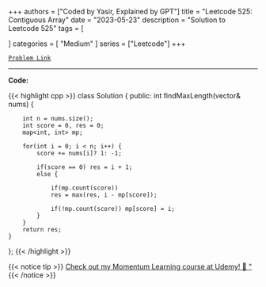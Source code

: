 
+++
authors = ["Coded by Yasir, Explained by GPT"]
title = "Leetcode 525: Contiguous Array"
date = "2023-05-23"
description = "Solution to Leetcode 525"
tags = [
    
]
categories = [
    "Medium"
]
series = ["Leetcode"]
+++



[`Problem Link`](https://leetcode.com/problems/contiguous-array/description/)

---

**Code:**

{{< highlight cpp >}}
class Solution {
public:
    int findMaxLength(vector<int>& nums) {

        int n = nums.size();
        int score = 0, res = 0;
        map<int, int> mp;

        for(int i = 0; i < n; i++) {
            score += nums[i]? 1: -1;

            if(score == 0) res = i + 1;
            else {

                if(mp.count(score))
                res = max(res, i - mp[score]);

                if(!mp.count(score)) mp[score] = i;
            }
        }
        return res;
    }
};
{{< /highlight >}}



{{< notice tip >}}
[Check out my Momentum Learning course at Udemy! 🚀 "](https://www.udemy.com/course/blind-75-the-data-structures-and-algorithms-essentials/)
{{< /notice >}}


